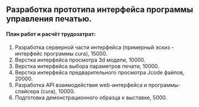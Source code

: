 ## Разработка прототипа интерфейса программы управления печатью.

#### План работ и расчёт трудозатрат:
1. Разработка серверной части интерфейса (примерный эскиз - интерфейс программы cura), 15000.
2. Верстка интерфейса просмотра 3d модели, 10000.
3. Верстка интерфейса выбора параметров печати, 10000.
4. Верстка интерфейса предварительного просмотра Jcode файлов, 20000.
5. Разработка API взаимодействия web-интерфейса и программы-слайсера (cura), 10000.
6. Подготовка демонстрационного образца к выставке, 5000.
